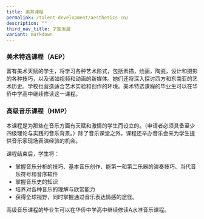 ```yaml
---
title: 美育课程
permalink: /talent-development/aesthetics-cn/
description: ""
third_nav_title: 才能发展
variant: markdown
---
```

### 美术特选课程（AEP） 

富有美术天赋的学生，将学习各种艺术形式，包括素描，绘画，陶瓷，设计和摄影的各种技巧，以及诸如视频和动画的新媒体。她们还将深入探讨西方和东南亚的艺术历史。学校也营造适合艺术实验和创作的环境。美术特选课程的毕业生可以在华侨中学高中继续修读这一课程。



### 高级音乐课程（HMP）

本课程是为那些在音乐方面有天赋和激情的学生而设立的。（申请者必须具备至少四级理论与实践的音乐背景。）除了音乐课堂之外，课程还举办音乐会来为学生提供音乐家现场表演经验的机会。

课程结束后，学生将：

*   掌握音乐分析的技巧、基本音乐创作、能第一和第二乐器的演奏技巧、当代音乐符号和音序软件
*   掌握音乐史的知识
*   培养对各种音乐的理解与欣赏能力
*   获得全球视野，同时掌握通过音乐表达情感的途径。

  
高级音乐课程的毕业生可以在华侨中学高中继续修读A水准音乐课程。
